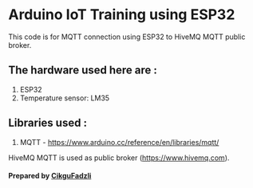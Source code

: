 # Arduino IoT Training using ESP32

This code is for MQTT connection using ESP32 to HiveMQ MQTT public broker.

## The hardware used here are :

1. ESP32
2. Temperature sensor: LM35

## Libraries used :

1. MQTT - https://www.arduino.cc/reference/en/libraries/mqtt/


HiveMQ MQTT is used as public broker (https://www.hivemq.com).

#### Prepared by <a href='http://www.efadzli.com'>CikguFadzli</a>
